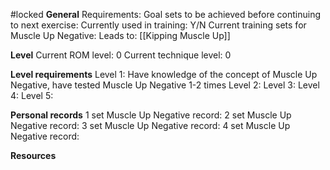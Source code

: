 #locked
**General**
Requirements:
Goal sets to be achieved before continuing to next exercise:
Currently used in training: Y/N
Current training sets for Muscle Up Negative:
Leads to: [[Kipping Muscle Up]]

**Level**
Current ROM level: 0
Current technique level: 0

**Level requirements**
Level 1: Have knowledge of the concept of Muscle Up Negative, have tested Muscle Up Negative 1-2 times
Level 2:
Level 3:
Level 4:
Level 5:

**Personal records**
1 set Muscle Up Negative record:
2 set Muscle Up Negative record:
3 set Muscle Up Negative record:
4 set Muscle Up Negative record:

**Resources**


